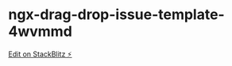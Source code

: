 # ngx-drag-drop-issue-template-4wvmmd

[Edit on StackBlitz ⚡️](https://stackblitz.com/edit/ngx-drag-drop-issue-template-4wvmmd)